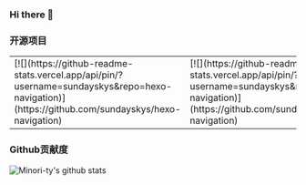 ### Hi there 👋

### 开源项目
<table id="customers">
	<tr>
		<td>[![](https://github-readme-stats.vercel.app/api/pin/?username=sundayskys&repo=hexo-navigation)](https://github.com/sundayskys/hexo-navigation)</td>
		<td>[![](https://github-readme-stats.vercel.app/api/pin/?username=sundayskys&repo=hexo-navigation)](https://github.com/sundayskys/hexo-navigation)</td>
	</tr>
</table>

### Github贡献度
![Minori-ty's github stats](https://github-readme-stats.vercel.app/api?username=sundayskys&show_icons=true&theme=vue)

